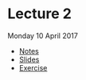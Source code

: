 # Lecture 2

Monday 10 April 2017

* [Notes](http://nbviewer.jupyter.org/github/wildtreetech/advanced-comp-2017/blob/master/02-trees/lecture.ipynb)
* [Slides]()
* [Exercise](http://nbviewer.jupyter.org/github/wildtreetech/advanced-comp-2017/blob/master/02-trees/exercise.ipynb)
